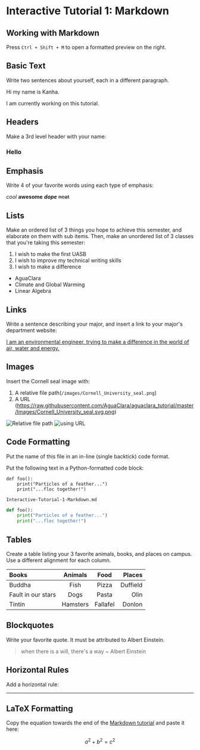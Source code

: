 # Interactive Tutorial 1: Markdown

## Working with Markdown

Press `Ctrl + Shift + M` to open a formatted preview on the right.

## Basic Text

Write two sentences about yourself, each in a different paragraph.

Hi my name is Kanha.

I am currently working on this tutorial.

## Headers

Make a 3rd level header with your name:

### Hello #

## Emphasis

Write 4 of your favorite words using each type of emphasis:

*cool*
**awesome**
***dope***
~~neat~~

## Lists

Make an ordered list of 3 things you hope to achieve this semester, and elaborate on them with sub items. Then, make an unordered list of 3 classes that you're taking this semester:

1. I wish to make the first UASB
2. I wish to improve my technical writing skills
3. I wish to make a difference

- AguaClara
- Climate and Global Warming
- Linear Algebra


## Links

Write a sentence describing your major, and insert a link to your major's department website:

[I am an environmental engineer, trying to make a difference in the world of air, water and energy.](https://www.cee.cornell.edu/cee)


## Images

Insert the Cornell seal image with:
  1. A relative file path(`/images/Cornell_University_seal.png`)
  2. A URL (https://raw.githubusercontent.com/AguaClara/aguaclara_tutorial/master/Images/Cornell_University_seal.svg.png)

![Relative file path](/images/Cornell_University_seal.png)
![using URL](https://github.com/Kanha-Matai/aguaclara_tutorial/blob/master/images/Cornell_University_seal.png?raw=true)




## Code Formatting

Put the name of this file in an in-line (single backtick) code format.



Put the following text in a Python-formatted code block:

```
def foo():
    print("Particles of a feather...")
    print("...floc together!")
```

`Interactive-Tutorial-1-Markdown.md`

```python
def foo():
    print("Particles of a feather...")
    print("...floc together!")
```


## Tables

Create a table listing your 3 favorite animals, books, and places on campus. Use a different alignment for each column.

| Books              | Animals  |   Food   |   Places |
|:------------------ |:--------:|:--------:| --------:|
| Buddha             |   Fish   |  Pizza   | Duffield |
| Fault in our stars |   Dogs   |  Pasta   |     Olin |
| Tintin             | Hamsters | Fallafel |   Donlon |


## Blockquotes

Write your favorite quote. It must be attributed to Albert Einstein.

>when there is a will, there's a way ~ Albert Einstein

## Horizontal Rules

Add a horizontal rule:

---

## LaTeX Formatting

Copy the equation towards the end of the [Markdown tutorial](https://github.com/AguaClara/aguaclara_tutorial/wiki/Markdown#latex-formatting) and paste it here:

$$ a^2 + b^2 = c^2 $$
